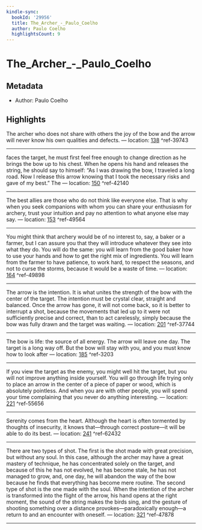 ```yaml
---
kindle-sync:
  bookId: '29956'
  title: The_Archer_-_Paulo_Coelho
  author: Paulo Coelho
  highlightsCount: 9
---
```

# The_Archer_-_Paulo_Coelho
## Metadata
* Author: Paulo Coelho

## Highlights
The archer who does not share with others the joy of the bow and the arrow will never know his own qualities and defects. — location: [138]() ^ref-39743

---
faces the target, he must first feel free enough to change direction as he brings the bow up to his chest. When he opens his hand and releases the string, he should say to himself: “As I was drawing the bow, I traveled a long road. Now I release this arrow knowing that I took the necessary risks and gave of my best.” The — location: [150]() ^ref-42140

---
The best allies are those who do not think like everyone else. That is why when you seek companions with whom you can share your enthusiasm for archery, trust your intuition and pay no attention to what anyone else may say. — location: [153]() ^ref-49564

---
You might think that archery would be of no interest to, say, a baker or a farmer, but I can assure you that they will introduce whatever they see into what they do. You will do the same: you will learn from the good baker how to use your hands and how to get the right mix of ingredients. You will learn from the farmer to have patience, to work hard, to respect the seasons, and not to curse the storms, because it would be a waste of time. — location: [164]() ^ref-49898

---
The arrow is the intention. It is what unites the strength of the bow with the center of the target. The intention must be crystal clear, straight and balanced. Once the arrow has gone, it will not come back, so it is better to interrupt a shot, because the movements that led up to it were not sufficiently precise and correct, than to act carelessly, simply because the bow was fully drawn and the target was waiting. — location: [201]() ^ref-37744

---
The bow is life: the source of all energy. The arrow will leave one day. The target is a long way off. But the bow will stay with you, and you must know how to look after — location: [185]() ^ref-3203

---
If you view the target as the enemy, you might well hit the target, but you will not improve anything inside yourself. You will go through life trying only to place an arrow in the center of a piece of paper or wood, which is absolutely pointless. And when you are with other people, you will spend your time complaining that you never do anything interesting. — location: [221]() ^ref-55656

---
Serenity comes from the heart. Although the heart is often tormented by thoughts of insecurity, it knows that—through correct posture—it will be able to do its best. — location: [241]() ^ref-62432

---
There are two types of shot. The first is the shot made with great precision, but without any soul. In this case, although the archer may have a great mastery of technique, he has concentrated solely on the target, and because of this he has not evolved, he has become stale, he has not managed to grow, and, one day, he will abandon the way of the bow because he finds that everything has become mere routine. The second type of shot is the one made with the soul. When the intention of the archer is transformed into the flight of the arrow, his hand opens at the right moment, the sound of the string makes the birds sing, and the gesture of shooting something over a distance provokes—paradoxically enough—a return to and an encounter with oneself. — location: [321]() ^ref-47878

---
